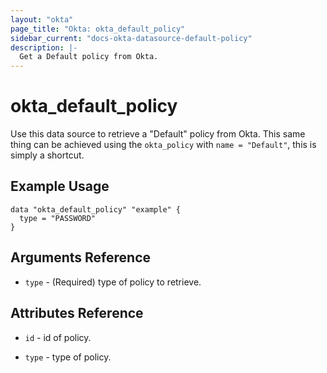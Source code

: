```yaml
---
layout: "okta"
page_title: "Okta: okta_default_policy"
sidebar_current: "docs-okta-datasource-default-policy"
description: |-
  Get a Default policy from Okta.
---
```


# okta_default_policy

Use this data source to retrieve a "Default" policy from Okta. This same thing can be achieved using the `okta_policy` with `name = "Default"`, this is simply a shortcut.

## Example Usage

```hcl
data "okta_default_policy" "example" {
  type = "PASSWORD"
}
```

## Arguments Reference

* `type` - (Required) type of policy to retrieve.

## Attributes Reference

* `id` - id of policy.

* `type` - type of policy.
